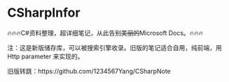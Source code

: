 # CSharpInfor
🔥🔥🔥C#资料整理，超详细笔记，从此告别<del>美丽的</del>Microsoft Docs。🔥🔥🔥

<p>注：这是新版储存库，可以被搜索引擎收录。旧版的笔记适合自用，纯前端，用Http parameter 来实现的。</p>
<p>旧版转跳：https://github.com/1234567Yang/CSharpNote</p>
